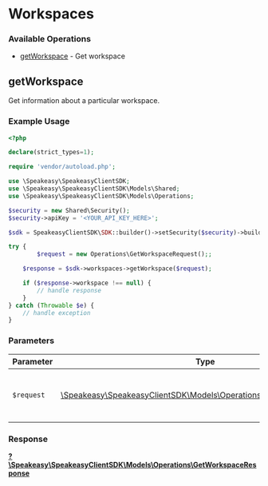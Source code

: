 # Workspaces


### Available Operations

* [getWorkspace](#getworkspace) - Get workspace

## getWorkspace

Get information about a particular workspace.

### Example Usage

```php
<?php

declare(strict_types=1);

require 'vendor/autoload.php';

use \Speakeasy\SpeakeasyClientSDK;
use \Speakeasy\SpeakeasyClientSDK\Models\Shared;
use \Speakeasy\SpeakeasyClientSDK\Models\Operations;

$security = new Shared\Security();
$security->apiKey = '<YOUR_API_KEY_HERE>';

$sdk = SpeakeasyClientSDK\SDK::builder()->setSecurity($security)->build();

try {
        $request = new Operations\GetWorkspaceRequest();;

    $response = $sdk->workspaces->getWorkspace($request);

    if ($response->workspace !== null) {
        // handle response
    }
} catch (Throwable $e) {
    // handle exception
}
```

### Parameters

| Parameter                                                                                                             | Type                                                                                                                  | Required                                                                                                              | Description                                                                                                           |
| --------------------------------------------------------------------------------------------------------------------- | --------------------------------------------------------------------------------------------------------------------- | --------------------------------------------------------------------------------------------------------------------- | --------------------------------------------------------------------------------------------------------------------- |
| `$request`                                                                                                            | [\Speakeasy\SpeakeasyClientSDK\Models\Operations\GetWorkspaceRequest](../../Models/Operations/GetWorkspaceRequest.md) | :heavy_check_mark:                                                                                                    | The request object to use for the request.                                                                            |


### Response

**[?\Speakeasy\SpeakeasyClientSDK\Models\Operations\GetWorkspaceResponse](../../Models/Operations/GetWorkspaceResponse.md)**

